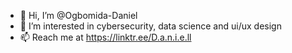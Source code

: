 - 👋 Hi, I’m @Ogbomida-Daniel
- 👀 I’m interested in cybersecurity, data science and ui/ux design
- 📫 Reach me at https://linktr.ee/D.a.n.i.e.ll

<!---
Ogbomida-Daniel/Ogbomida-Daniel is a ✨ special ✨ repository because its `README.md` (this file) appears on your GitHub profile.
You can click the Preview link to take a look at your changes.
--->
